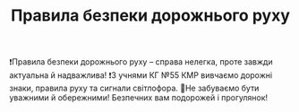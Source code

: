 ﻿---
title: Правила безпеки дорожнього руху
---

❗️Правила безпеки дорожнього руху – справа нелегка, проте завжди актуальна й надважлива! ❗️З учнями КГ №55 КМР вивчаємо дорожні знаки, правила руху та сигнали світлофора. 🚦Не забуваємо бути уважними й обережними! Безпечних вам подорожей і прогулянок!

<slideshow />

